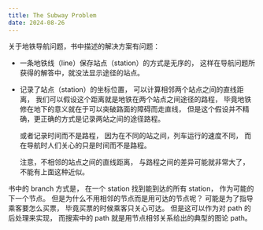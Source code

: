 ```yaml
---
title: The Subway Problem
date: 2024-08-26
---
```


关于地铁导航问题，书中描述的解决方案有问题：

- 一条地铁线（line）保存站点（station）的方式是无序的，
  这样在导航问题所获得的解答中，就没法显示途径的站点。

- 记录了站点（station）的坐标位置，
  可以计算相邻两个站点之间的直线距离，
  我们可以假设这个距离就是地铁在两个站点之间途径的路程，
  毕竟地铁修在地下的意义就在于可以突破路面的障碍而走直线，
  但是这个假设并不精确，更正确的方式是记录两站之间的途径路程。

  或者记录时间而不是路程，
  因为在不同的站之间，列车运行的速度不同，
  而在导航时人们关心的只是时间而不是路程。

  注意，不相邻的站点之间的直线距离，
  与路程之间的差异可能就非常大了，
  不能有上面这种近似。

书中的 branch 方式是，
在一个 station 找到能到达的所有 station，
作为可能的下一个节点。
但是为什么不用相邻的节点而是用可达的节点呢？
可能是为了指导乘客要怎么买票，
毕竟买票的时候乘客只关心可达。
但是这可以作为对 path 的后处理来实现，
而搜索中的 path 就是用节点相邻关系给出的典型的图论 path。
